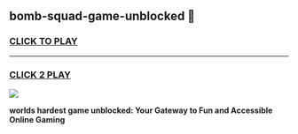 
## bomb-squad-game-unblocked 👋
<h3>
<a href="https://premium.freeplayer.one?title=bomb-squad-game-unblocked&ref=14F">CLICK TO PLAY</a></h3>
<hr>

<h3>
<a href="https://premium.freeplayer.one?title=bomb-squad-game-unblocked&ref=14F">CLICK 2 PLAY</a>
  
</h3>

<a href="https://premium.freeplayer.one?title=bomb-squad-game-unblocked&ref=12F/"><img src="https://clearcache.store/games.png"></a>


**worlds hardest game unblocked: Your Gateway to Fun and Accessible Online Gaming**
